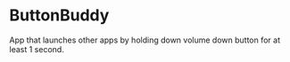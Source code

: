 # ButtonBuddy
App that launches other apps by holding down volume down button for at least 1 second.
